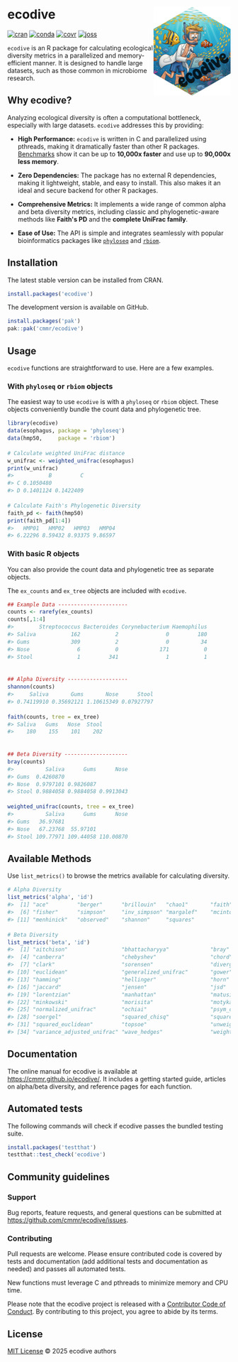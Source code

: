 # ecodive <img src="man/figures/logo.png" align="right" width="174" height="200" alt="ecodive logo" />

<!-- badges: start -->
[![cran](https://img.shields.io/cran/v/ecodive?logo=r&label=CRAN)](https://CRAN.R-project.org/package=ecodive)
[![conda](https://img.shields.io/conda/v/conda-forge/r-ecodive?logo=anaconda&label=conda)](https://anaconda.org/conda-forge/r-ecodive)
[![covr](https://img.shields.io/codecov/c/gh/cmmr/ecodive?logo=codecov)](https://app.codecov.io/gh/cmmr/ecodive)
[![joss](https://joss.theoj.org/papers/a93132f1a403729a2973a8fcc2be3685/status.svg)](https://joss.theoj.org/papers/a93132f1a403729a2973a8fcc2be3685)
<!-- badges: end -->

`ecodive` is an R package for calculating ecological diversity metrics in a
parallelized and memory-efficient manner. It is designed to handle large
datasets, such as those common in microbiome research.


## Why ecodive?

Analyzing ecological diversity is often a computational bottleneck, especially
with large datasets. `ecodive` addresses this by providing:

* **High Performance:** `ecodive` is written in C and parallelized using pthreads, making it dramatically faster than other R packages. [Benchmarks](https://cmmr.github.io/ecodive/articles/benchmark.html) show it can be up to **10,000x faster** and use up to **90,000x less memory**.

* **Zero Dependencies:** The package has no external R dependencies, making it lightweight, stable, and easy to install. This also makes it an ideal and secure backend for other R packages.

* **Comprehensive Metrics:** It implements a wide range of common alpha and beta diversity metrics, including classic and phylogenetic-aware methods like **Faith's PD** and the **complete UniFrac family**.

* **Ease of Use:** The API is simple and integrates seamlessly with popular bioinformatics packages like [`phyloseq`](http://joey711.github.io/phyloseq/) and [`rbiom`](https://cmmr.github.io/rbiom/).



## Installation

The latest stable version can be installed from CRAN.

``` r
install.packages('ecodive')
```

The development version is available on GitHub.

``` r
install.packages('pak')
pak::pak('cmmr/ecodive')
```


## Usage

`ecodive` functions are straightforward to use. Here are a few examples.


### With `phyloseq` or `rbiom` objects

The easiest way to use `ecodive` is with a `phyloseq` or `rbiom` object. These
objects conveniently bundle the count data and phylogenetic tree.

``` r
library(ecodive)
data(esophagus, package = 'phyloseq')
data(hmp50,     package = 'rbiom')

# Calculate weighted UniFrac distance
w_unifrac <- weighted_unifrac(esophagus)
print(w_unifrac)
#>           B         C
#> C 0.1050480          
#> D 0.1401124 0.1422409

# Calculate Faith's Phylogenetic Diversity
faith_pd <- faith(hmp50)
print(faith_pd[1:4])
#>   HMP01   HMP02   HMP03   HMP04 
#> 6.22296 8.59432 8.93375 9.86597 
```


### With basic R objects

You can also provide the count data and phylogenetic tree as separate objects.

The `ex_counts` and `ex_tree` objects are included with `ecodive`.

``` r
## Example Data ----------------------
counts <- rarefy(ex_counts)
counts[,1:4]
#>        Streptococcus Bacteroides Corynebacterium Haemophilus
#> Saliva           162           2               0         180
#> Gums             309           2               0          34
#> Nose               6           0             171           0
#> Stool              1         341               1           1


## Alpha Diversity -------------------
shannon(counts)
#>     Saliva       Gums       Nose      Stool 
#> 0.74119910 0.35692121 1.10615349 0.07927797 

faith(counts, tree = ex_tree)
#> Saliva   Gums   Nose  Stool 
#>    180    155    101    202 


## Beta Diversity --------------------
bray(counts)
#>          Saliva      Gums      Nose
#> Gums  0.4260870                    
#> Nose  0.9797101 0.9826087          
#> Stool 0.9884058 0.9884058 0.9913043

weighted_unifrac(counts, tree = ex_tree)
#>          Saliva      Gums      Nose
#> Gums   36.97681                    
#> Nose   67.23768  55.97101          
#> Stool 109.77971 109.44058 110.00870
```


## Available Methods

Use `list_metrics()` to browse the metrics available for calculating diversity.

``` r
# Alpha Diversity
list_metrics('alpha', 'id')
#>  [1] "ace"         "berger"      "brillouin"   "chao1"       "faith"      
#>  [6] "fisher"      "simpson"     "inv_simpson" "margalef"    "mcintosh"   
#> [11] "menhinick"   "observed"    "shannon"     "squares"    

# Beta Diversity
list_metrics('beta', 'id')
#>  [1] "aitchison"                 "bhattacharyya"             "bray"                     
#>  [4] "canberra"                  "chebyshev"                 "chord"                    
#>  [7] "clark"                     "sorensen"                  "divergence"               
#> [10] "euclidean"                 "generalized_unifrac"       "gower"                    
#> [13] "hamming"                   "hellinger"                 "horn"                     
#> [16] "jaccard"                   "jensen"                    "jsd"                      
#> [19] "lorentzian"                "manhattan"                 "matusita"                 
#> [22] "minkowski"                 "morisita"                  "motyka"                   
#> [25] "normalized_unifrac"        "ochiai"                    "psym_chisq"               
#> [28] "soergel"                   "squared_chisq"             "squared_chord"            
#> [31] "squared_euclidean"         "topsoe"                    "unweighted_unifrac"       
#> [34] "variance_adjusted_unifrac" "wave_hedges"               "weighted_unifrac"   
```


## Documentation

The online manual for ecodive is available at
<https://cmmr.github.io/ecodive/>. It includes a getting started guide,
articles on alpha/beta diversity, and reference pages for each function.



## Automated tests

The following commands will check if ecodive passes the bundled testing
suite.

``` r
install.packages('testthat')
testthat::test_check('ecodive')
```



## Community guidelines


### Support

Bug reports, feature requests, and general questions can be submitted at
<https://github.com/cmmr/ecodive/issues>.


### Contributing

Pull requests are welcome. Please ensure contributed code is covered by
tests and documentation (add additional tests and documentation as
needed) and passes all automated tests.

New functions must leverage C and pthreads to minimize memory and CPU time.

Please note that the ecodive project is released with a [Contributor Code of
Conduct](https://cmmr.github.io/ecodive/CODE_OF_CONDUCT.html). By contributing
to this project, you agree to abide by its terms.



## License

[MIT License](https://opensource.org/license/mit) &copy; 2025 ecodive authors
